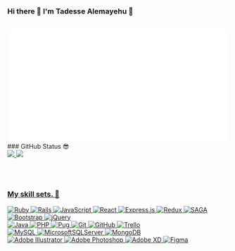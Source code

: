 <!DOCTYPE html>
<html lang="en">
<head>
  <meta charset="UTF-8">
  <meta http-equiv="X-UA-Compatible" content="IE=edge">
  <meta name="viewport" content="width=device-width, initial-scale=1.0">
  <link rel="stylesheet" href="./styles/main.css">
</head>
<body>

### Hi there 👋 I'm Tadesse Alemayehu 🙂
<div align="center">
	<br>
	<a href="https://github.com/Tadesse-Alemayehu">
		<img src="about-me.svg" width="800" height="auto" alt="Click to see the source">
	</a>
	<br>
</div>
### GitHub Status 😎
<div id='profile-them'><a class='github-status' href='https://github.com/Tadesse-Alemayehu'><img width="45%" src='https://github-readme-stats.vercel.app/api?username=Tadesse-Alemayehu&show_icons=true&theme=radical' />
<a class='Most-used-languages' href='https://github.com/Tadesse-Alemayehu'><img width="45%" id='github-status' src='https://github-readme-stats.vercel.app/api/top-langs/?username=Tadesse-Alemayehu&layout=compact' />
</div>

<!-- [![Anurag's GitHub stats](https://github-readme-stats.vercel.app/api?username=Tadesse-Alemayehu&show_icons=true&theme=radical)](https://github.com/Tadesse-Alemayehu)
[![Top Langs](https://github-readme-stats.vercel.app/api/top-langs/?username=Tadesse-Alemayehu&layout=compact)](https://github.com/Tadesse-Alemayehu)  -->
<br/><br/>

### My skill sets. 🧰
![Ruby](https://img.shields.io/badge/ruby-%23CC342D.svg?style=for-the-badge&logo=ruby&logoColor=white)
![Rails](https://img.shields.io/badge/rails-%23CC0000.svg?style=for-the-badge&logo=ruby-on-rails&logoColor=white)
![JavaScript](https://img.shields.io/badge/javascript-%23323330.svg?style=for-the-badge&logo=javascript&logoColor=%23F7DF1E)
![React](https://img.shields.io/badge/react-%2320232a.svg?style=for-the-badge&logo=react&logoColor=%2361DAFB)
![Express.js](https://img.shields.io/badge/express.js-%23404d59.svg?style=for-the-badge&logo=express&logoColor=%2361DAFB)
![Redux](https://img.shields.io/badge/redux-%23593d88.svg?style=for-the-badge&logo=redux&logoColor=white)
![SAGA](https://img.shields.io/badge/Redux%20saga-86D46B?style=for-the-badge&logo=redux%20saga&logoColor=999999)
![Bootstrap](https://img.shields.io/badge/bootstrap-%23563D7C.svg?style=for-the-badge&logo=bootstrap&logoColor=white)
![jQuery](https://img.shields.io/badge/jquery-%230769AD.svg?style=for-the-badge&logo=jquery&logoColor=white)
<br/>
![Java](https://img.shields.io/badge/java-%23ED8B00.svg?style=for-the-badge&logo=java&logoColor=white)
![PHP](https://img.shields.io/badge/php-%23777BB4.svg?style=for-the-badge&logo=php&logoColor=white)
![Pug](https://img.shields.io/badge/Pug-FFF?style=for-the-badge&logo=pug&logoColor=A86454)
![Git](https://img.shields.io/badge/git-%23F05033.svg?style=for-the-badge&logo=git&logoColor=white)
![GitHub](https://img.shields.io/badge/github-%23121011.svg?style=for-the-badge&logo=github&logoColor=white)
![Trello](https://img.shields.io/badge/Trello-%23026AA7.svg?style=for-the-badge&logo=Trello&logoColor=white)
<br/>
![MySQL](https://img.shields.io/badge/mysql-%2300f.svg?style=for-the-badge&logo=mysql&logoColor=white)
![MicrosoftSQLServer](https://img.shields.io/badge/Microsoft%20SQL%20Sever-CC2927?style=for-the-badge&logo=microsoft%20sql%20server&logoColor=white)
![MongoDB](https://img.shields.io/badge/MongoDB-%234ea94b.svg?style=for-the-badge&logo=mongodb&logoColor=white)
<br/>
![Adobe Illustrator](https://img.shields.io/badge/adobe%20illustrator-%23FF9A00.svg?style=for-the-badge&logo=adobe%20illustrator&logoColor=white)
![Adobe Photoshop](https://img.shields.io/badge/adobe%20photoshop-%2331A8FF.svg?style=for-the-badge&logo=adobe%20photoshop&logoColor=white)
![Adobe XD](https://img.shields.io/badge/Adobe%20XD-470137?style=for-the-badge&logo=Adobe%20XD&logoColor=#FF61F6)
![Figma](https://img.shields.io/badge/figma-%23F24E1E.svg?style=for-the-badge&logo=figma&logoColor=white)
</body>
</html>
